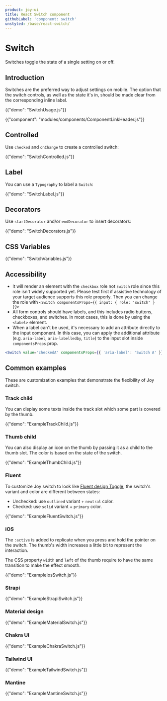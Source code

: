 ```yaml
---
product: joy-ui
title: React Switch component
githubLabel: 'component: switch'
unstyled: /base/react-switch/
---
```


# Switch

<p class="description">Switches toggle the state of a single setting on or off.</p>

## Introduction

Switches are the preferred way to adjust settings on mobile.
The option that the switch controls, as well as the state it's in,
should be made clear from the corresponding inline label.

{{"demo": "SwitchUsage.js"}}

{{"component": "modules/components/ComponentLinkHeader.js"}}

## Controlled

Use `checked` and `onChange` to create a controlled switch:

{{"demo": "SwitchControlled.js"}}

## Label

You can use a `Typography` to label a `Switch`:

{{"demo": "SwitchLabel.js"}}

## Decorators

Use `startDecorator` and/or `endDecorator` to insert decorators:

{{"demo": "SwitchDecorators.js"}}

## CSS Variables

{{"demo": "SwitchVariables.js"}}

## Accessibility

- It will render an element with the `checkbox` role not `switch` role since this
  role isn't widely supported yet. Please test first if assistive technology of your
  target audience supports this role properly. Then you can change the role with
  `<Switch componentsProps={{ input: { role: 'switch' } }}>`
- All form controls should have labels, and this includes radio buttons, checkboxes, and switches. In most cases, this is done by using the `<label>` element.
- When a label can't be used, it's necessary to add an attribute directly to the input component.
  In this case, you can apply the additional attribute (e.g. `aria-label`, `aria-labelledby`, `title`) to the input slot inside `componentsProps` prop.

```jsx
<Switch value="checkedA" componentsProps={{ 'aria-label': 'Switch A' }} />
```

## Common examples

These are customization examples that demonstrate the flexibility of Joy switch.

### Track child

You can display some texts inside the track slot which some part is covered by the thumb.

{{"demo": "ExampleTrackChild.js"}}

### Thumb child

You can also display an icon on the thumb by passing it as a child to the thumb slot. The color is based on the state of the switch.

{{"demo": "ExampleThumbChild.js"}}

### Fluent

To customize Joy switch to look like [Fluent design Toggle](https://developer.microsoft.com/en-us/fluentui#/controls/web/toggle), the switch's variant and color are different between states:

- Unchecked: use `outlined` variant + `neutral` color.
- Checked: use `solid` variant + `primary` color.

{{"demo": "ExampleFluentSwitch.js"}}

### iOS

The `:active` is added to replicate when you press and hold the pointer on the switch. The thumb's width increases a little bit to represent the interaction.

The CSS property `width` and `left` of the thumb require to have the same transition to make the effect smooth.

{{"demo": "ExampleIosSwitch.js"}}

### Strapi

{{"demo": "ExampleStrapiSwitch.js"}}

### Material design

{{"demo": "ExampleMaterialSwitch.js"}}

### Chakra UI

{{"demo": "ExampleChakraSwitch.js"}}

### Tailwind UI

{{"demo": "ExampleTailwindSwitch.js"}}

### Mantine

{{"demo": "ExampleMantineSwitch.js"}}
